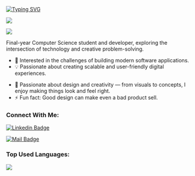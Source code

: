 
 <a href="https://git.io/typing-svg">
   <img src="https://readme-typing-svg.herokuapp.com?font=Fira+Code&pause=1000&random=false&width=435&lines=Hello+World!;I'm+Suryansh+Rathore;Nice+to+meet+you." alt="Typing SVG" />
 </a>

![](https://user-images.githubusercontent.com/73097560/115834477-dbab4500-a447-11eb-908a-139a6edaec5c.gif)

![](https://komarev.com/ghpvc/?username=suryanshrathor&color=brightgreen)

Final-year Computer Science student and developer, exploring the intersection of technology and creative problem-solving.

- 🔭 Interested in the challenges of building modern software applications.
- 💡 Passionate about creating scalable and user-friendly digital experiences.
<!-- - ⛓️ Applying blockchain for security, with research published in **[IEEE](https://ieeexplore.ieee.org/document/10934454)**. -->
- 🎨 Passionate about design and creativity — from visuals to concepts, I enjoy making things look and feel right.
- ⚡ Fun fact: Good design can make even a bad product sell.



### Connect With Me:

<!-- [![Portfolio](https://img.shields.io/badge/Design_Portfolio-000000?style=for-the-badge&logo=About.me&logoColor=white)](https://adityayadav.vercel.app/)  -->
[![Linkedin Badge](https://img.shields.io/badge/LinkedIn-0077B5?style=for-the-badge&logo=linkedin&logoColor=white)](www.linkedin.com/in/suryansh-rathore-0a87a0188) 
<!-- [![Instagram Badge](https://img.shields.io/badge/Instagram-E4405F?style=for-the-badge&logo=instagram&logoColor=white)](https://instagram.com/aadiflyaf) -->
[![Mail Badge](https://img.shields.io/badge/Gmail-D14836?style=for-the-badge&logo=gmail&logoColor=white)](mailto:suryanshr650@gmail.com)




### Top Used Languages:

<img align="center" src="https://github-readme-stats.vercel.app/api/top-langs/?username=suryanshrathor&layout=compact&theme=yeblu&hide_border=true&langs_count=8&hide=jupyter%20notebook,Svelte,HTML,CSS" />


